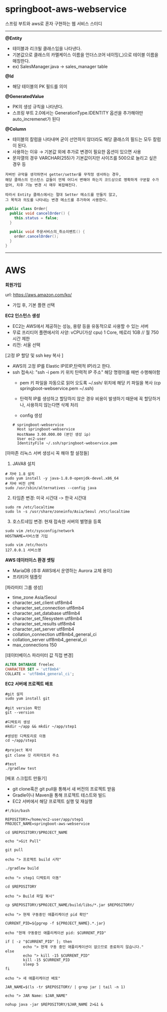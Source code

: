 # springboot-aws-webservice
스프링 부트와 aws로 혼자 구현하는 웹 서비스 스터디

--------------------

**@Entity**

- 테이블과 리크될 클래스임을 나타낸다.
- 기본값으로 클래스의 카멜케이스 이름을 언더스코어 네이밍(_)으로 테이블 이름을 매칭한다.
- ex) SalesManager.java -> sales_manager table

**@Id**

- 해당 테이블의 PK 필드를 의미

**@GeneratedValue**

- PK의 생성 규칙을 나타낸다.
- 스프링 부트 2.0에서는 GenerationType.IDENTITY 옵션을 추가해야만 auto_incremenet가 된다

**@Column**

- 테이블의 칼럼을 나타내며 굳이 선언하지 않더라도 해당 클래스의 필드는 모두 칼럼이 된다.
- 사용하는 이유 → 기본값 외에 추가로 변경이 필요한 옵션이 있으면 사용
- 문자열의 경우 VARCHAR(255)가 기본값이지만 사이즈를 500으로 늘리고 싶은 경우 등

```
자바빈 규악을 생각하면서 getter/setter를 무작정 생서하는 경우,
해당 클래스의 인스턴스 값들이 언제 어디서 변해야 하는지 코드상으로 명확하게 구분할 수가 없어, 차후 기능 변경 시 매우 복잡해진다.

따라서 Entity 클래스에서는 절대 Setter 메소드를 만들지 않고,
그 목적과 의도를 나타내는 변경 메소드를 추가하여 사용한다.
```

```JAVA
public class Order{
  public void cancelOrder() {
    this.status = false;
  }
  
  public void 주문서비스의_취소이벤트() {
    order.cancelOrder();
  }
}

```

-------------------

# AWS

**회원가입** 

url: https://aws.amazon.com/ko/

- 가입 후, 기본 플랜 선택 

**EC2 인스턴스 생성** 

- EC2는 AWS에서 제공하는 성능, 용량 등을 유동적으로 사용할 수 있는 서버
- 무료 프리티어 플랜에서의 사양: vCPU(가상 cpu) 1 Core, 메로리 1GB // 월 750 시간 제한 
- 리전: 서울 선택 

[고정 IP 할당 및 ssh key 복사 ]
- AWS의 고정 IP를 Elastic IP(EIP,탄력적 IP)라고 한다. 
- ssh 접속시: "ssh -i pem 키 위치 탄력적 IP 주소" 해당 명령어를 매번 수행해야함
  - pem 키 파일을 자동으로 읽어 오도록 ~/.ssh/ 위치에 해당 키 파일을 복사 (cp springboot-webservice.pem ~/.ssh) 
  - 탄력적 IP를 생성하고 할당하지 않은 경우 비용이 발생하기 때문에 꼭 할당하거나, 사용하지 않는다면 삭제 처리 

  - config 생성 
  ```shell
  # springboot-webservice
    Host springboot-webservice
    HostName 3.00.000.00 (본인 생성 ip)
    User ec2-user
    IdentityFile ~/.ssh/springboot-webservice.pem
  ```
  
[아마존 리눅스 서버 생성시 꼭 해야 할 설정들]
1. JAVA8 설치 
```shell
# 자바 1.8 설치 
sudo yum install -y java-1.8.0-openjdk-devel.x86_64
# 자바 버전 선택 
sudo /usr/sbin/alternatives --config java 
```
2. 타임존 변경: 미국 시간대 -> 한국 시간대 
```shell
sudo rm /etc/localtime
sudo ln -s /usr/share/zoneinfo/Asia/Seoul /etc/localtime
```
3. 호스트네임 변경: 현재 접속한 서버의 별명을 등록
```shell
sudo vim /etc/sysconfig/network
HOSTNAME=서비스명 기입 

sudo vim /etc/hosts
127.0.0.1 서비스명
```
**AWS 데이터이스 환경 셋팅**
- MariaDB (추후 AWS에서 운영하는 Aurora 교체 용이)
- 프리티어 템플릿 

[파라미터 그룹 생성]
- time_zone		Asia/Seoul	
- character_set_client		utf8mb4	
- character_set_connection		utf8mb4	
- character_set_database		utf8mb4	
- character_set_filesystem		utf8mb4	
- character_set_results		utf8mb4	
- character_set_server		utf8mb4	
- collation_connection		utf8mb4_general_ci	
- collation_server		utf8mb4_general_ci	
- max_connections 150

[데이터베이스 파라미터 값 직접 변경] 
```sql
ALTER DATABASE freelec
CHARACTER SET = 'utf8mb4'
COLLATE = 'utf8mb4_general_ci';
```

**EC2 서버에 프로젝트 배포**

```shell
#git 설치 
sudo yum install git

#git version 확인 
git --version 

#디렉토리 생성 
mkdir ~/app && mkdir ~/app/step1

#생성된 디렉토리로 이동 
cd ~/app/step1 

#project 복사 
git clone 깃 리파지토리 주소 

#test 
./gradlew test 
```

[배포 스크립트 만들기] 
- git clone혹은 git pull을 통해서 새 버전의 프로젝트 받음
- Gradle이나 Maven을 통해 프로젝트 테스트와 빌드
- EC2 서버에서 해당 프로젝트 실행 및 재실행 


```shell
#!/bin/bash

REPOSITORY=/home/ec2-user/app/step1
PROJECT_NAME=springboot-aws-webservice

cd $REPOSITORY/$PROJECT_NAME

echo ">Git Pull"

git pull

echo "> 프로젝트 build 시작"

./gradlew build

echo "> step1 디렉토리 이동"

cd $REPOSITORY

echo "> Build 파일 복사"

cp $REPOSITORY/$PROJECT_NAME/build/libs/*.jar $REPOSITORY/

echo "> 현재 구동중인 애플리케이션 pid 확인"

CURRENT_PID=${pgrep -f ${PROJECT_NAME}.*.jar}

echo "현재 구동중인 애플리케이션 pid: $CURRENT_PID"

if [ -z "$CURRENT_PID" ]; then
        echo "> 현재 구동 중인 애플리케이션이 없으므로 종료하지 않습니다."
else
        echo "> kill -15 $CURRENT_PID"
        kill -15 $CURRENT_PID
        sleep 5
fi

echo "> 새 애플리케이션 배포"

JAR_NAME=$(ls -tr $REPOSITORY/ | grep jar | tail -n 1)

echo "> JAR Name: $JAR_NAME"

nohup java -jar $REPOSITORY/$JAR_NAME 2>&1 &
```






